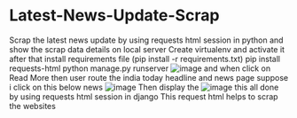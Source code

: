 # Latest-News-Update-Scrap
Scrap the latest news update by using requests html session in python and show the scrap data details on local server
Create virtualenv and activate it after that install requirements file (pip install -r requirements.txt)
pip install requests-html
python manage.py runserver
![image](https://user-images.githubusercontent.com/91005325/163533447-fc090220-dd6d-4dc1-934f-6abda2caa90a.png)
and when click on Read More then user route the india today headline and news page 
suppose i click on this below news 
![image](https://user-images.githubusercontent.com/91005325/163533580-90c3265d-f224-49f3-99ea-55241cd10ea2.png)
Then display the 
![image](https://user-images.githubusercontent.com/91005325/163533627-67f9e2f7-2e24-4ae3-9ff4-f32f41ca9bbf.png)
this all done by using requests html session in django 
This request html helps to scrap the websites 
